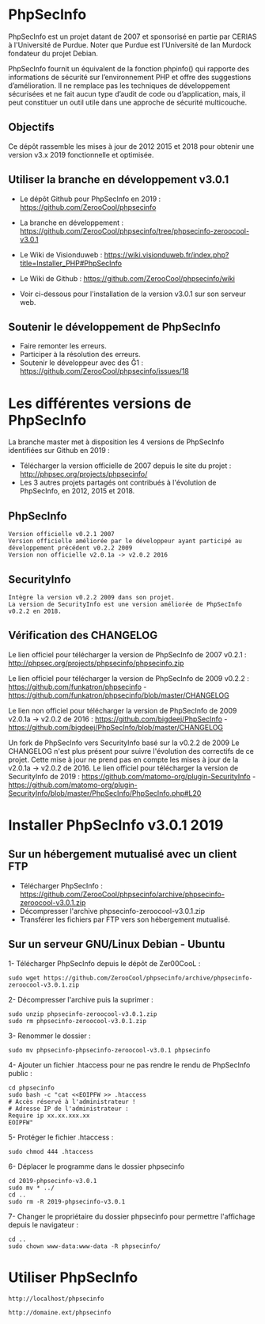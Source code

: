 # PhpSecInfo

PhpSecInfo est un projet datant de 2007 et sponsorisé en partie par CERIAS à l'Université de Purdue.
Noter que Purdue est l’Université de Ian Murdock fondateur du projet Debian.

PhpSecInfo fournit un équivalent de la fonction phpinfo() qui rapporte des informations de sécurité sur l’environnement PHP et offre des suggestions d’amélioration. Il ne remplace pas les techniques de développement sécurisées et ne fait aucun type d’audit de code ou d’application, mais, il peut constituer un outil utile dans une approche de sécurité multicouche.

## Objectifs

Ce dépôt rassemble les mises à jour de 2012 2015 et 2018 pour obtenir une version v3.x 2019 fonctionnelle et optimisée.

## Utiliser la branche en développement v3.0.1

- Le dépôt Github pour PhpSecInfo en 2019 : https://github.com/ZerooCool/phpsecinfo
- La branche en développement : https://github.com/ZerooCool/phpsecinfo/tree/phpsecinfo-zeroocool-v3.0.1

- Le Wiki de Visionduweb : https://wiki.visionduweb.fr/index.php?title=Installer_PHP#PhpSecInfo
- Le Wiki de Github : https://github.com/ZerooCool/phpsecinfo/wiki

- Voir ci-dessous pour l'installation de la version v3.0.1 sur son serveur web.

## Soutenir le développement de PhpSecInfo
- Faire remonter les erreurs.
- Participer à la résolution des erreurs.
- Soutenir le développeur avec des Ğ1 : https://github.com/ZerooCool/phpsecinfo/issues/18

# Les différentes versions de PhpSecInfo

La branche master met à disposition les 4 versions de PhpSecInfo identifiées sur Github en 2019 :
- Télécharger la version officielle de 2007 depuis le site du projet : http://phpsec.org/projects/phpsecinfo/
- Les 3 autres projets partagés ont contribués à l'évolution de PhpSecInfo, en 2012, 2015 et 2018.

## PhpSecInfo
```
Version officielle v0.2.1 2007
Version officielle améliorée par le développeur ayant participé au développement précédent v0.2.2 2009
Version non officielle v2.0.1a -> v2.0.2 2016
```

## SecurityInfo
```
Intègre la version v0.2.2 2009 dans son projet.
La version de SecurityInfo est une version améliorée de PhpSecInfo v0.2.2 en 2018.
```

## Vérification des CHANGELOG
Le lien officiel pour télécharger la version de PhpSecInfo de 2007 v0.2.1 :
http://phpsec.org/projects/phpsecinfo/phpsecinfo.zip

Le lien officiel pour télécharger la version de PhpSecInfo de 2009 v0.2.2 :
https://github.com/funkatron/phpsecinfo - https://github.com/funkatron/phpsecinfo/blob/master/CHANGELOG

Le lien non officiel pour télécharger la version de PhpSecInfo de 2009 v2.0.1a -> v2.0.2 de 2016 :
https://github.com/bigdeej/PhpSecInfo - https://github.com/bigdeej/PhpSecInfo/blob/master/CHANGELOG

Un fork de PhpSecInfo vers SecurityInfo basé sur la v0.2.2 de 2009
Le CHANGELOG n'est plus présent pour suivre l'évolution des correctifs de ce projet.
Cette mise à jour ne prend pas en compte les mises à jour de la v2.0.1a -> v2.0.2 de 2016.
Le lien officiel pour télécharger la version de SecurityInfo de 2019 : https://github.com/matomo-org/plugin-SecurityInfo - https://github.com/matomo-org/plugin-SecurityInfo/blob/master/PhpSecInfo/PhpSecInfo.php#L20

# Installer PhpSecInfo v3.0.1 2019

## Sur un hébergement mutualisé avec un client FTP

- Télécharger PhpSecInfo : https://github.com/ZerooCool/phpsecinfo/archive/phpsecinfo-zeroocool-v3.0.1.zip
- Décompresser l'archive phpsecinfo-zeroocool-v3.0.1.zip
- Transférer les fichiers par FTP vers son hébergement mutualisé.

## Sur un serveur GNU/Linux Debian - Ubuntu
1- Télécharger PhpSecInfo depuis le dépôt de Zer00CooL :
```
sudo wget https://github.com/ZerooCool/phpsecinfo/archive/phpsecinfo-zeroocool-v3.0.1.zip
```

2- Décompresser l'archive puis la suprimer :
```
sudo unzip phpsecinfo-zeroocool-v3.0.1.zip
sudo rm phpsecinfo-zeroocool-v3.0.1.zip
```

3- Renommer le dossier :
```
sudo mv phpsecinfo-phpsecinfo-zeroocool-v3.0.1 phpsecinfo
```

4- Ajouter un fichier .htaccess pour ne pas rendre le rendu de PhpSecInfo public :
```
cd phpsecinfo
sudo bash -c "cat <<EOIPFW >> .htaccess
# Accès réservé à l'administrateur !
# Adresse IP de l'administrateur :
Require ip xx.xx.xxx.xx
EOIPFW"
```

5- Protéger le fichier .htaccess :
```
sudo chmod 444 .htaccess
```

6- Déplacer le programme dans le dossier phpsecinfo
```
cd 2019-phpsecinfo-v3.0.1
sudo mv * ../
cd ..
sudo rm -R 2019-phpsecinfo-v3.0.1
```

7- Changer le propriétaire du dossier phpsecinfo pour permettre l'affichage depuis le navigateur :
```
cd ..
sudo chown www-data:www-data -R phpsecinfo/
```

# Utiliser PhpSecInfo
```
http://localhost/phpsecinfo

http://domaine.ext/phpsecinfo
```
